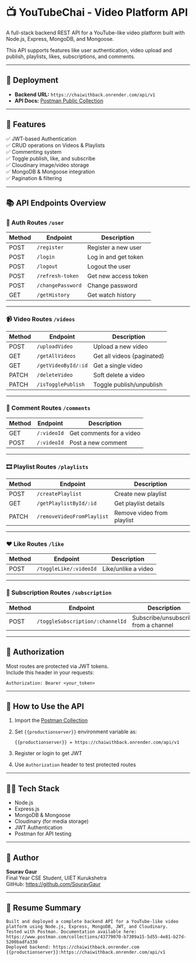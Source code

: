 # 📺 YouTubeChai - Video Platform API

A full-stack backend REST API for a YouTube-like video platform built with Node.js, Express, MongoDB, and Mongoose.

This API supports features like user authentication, video upload and publish, playlists, likes, subscriptions, and comments.

---

## 🚀 Deployment

- **Backend URL:** `https://chaiwithback.onrender.com/api/v1`
- **API Docs:** [Postman Public Collection](https://www.postman.com/collections/43779070-b7309a15-5d55-4e81-b27d-5200badfa330)

---

## 🧪 Features

✅ JWT-based Authentication  
✅ CRUD operations on Videos & Playlists  
✅ Commenting system  
✅ Toggle publish, like, and subscribe  
✅ Cloudinary image/video storage  
✅ MongoDB & Mongoose integration  
✅ Pagination & filtering

---

## 📚 API Endpoints Overview

### 🧑 Auth Routes `/user`

| Method | Endpoint          | Description          |
| ------ | ----------------- | -------------------- |
| POST   | `/register`       | Register a new user  |
| POST   | `/login`          | Log in and get token |
| POST   | `/logout`         | Logout the user      |
| POST   | `/refresh-token`  | Get new access token |
| POST   | `/changePassword` | Change password      |
| GET    | `/getHistory`     | Get watch history    |

---

### 📹 Video Routes `/videos`

| Method | Endpoint            | Description                |
| ------ | ------------------- | -------------------------- |
| POST   | `/uploadVideo`      | Upload a new video         |
| GET    | `/getAllVideos`     | Get all videos (paginated) |
| GET    | `/getVideoById/:id` | Get a single video         |
| PATCH  | `/deleteVideo`      | Soft delete a video        |
| PATCH  | `/isTogglePublish`  | Toggle publish/unpublish   |

---

### 💬 Comment Routes `/comments`

| Method | Endpoint    | Description              |
| ------ | ----------- | ------------------------ |
| GET    | `/:videoId` | Get comments for a video |
| POST   | `/:videoId` | Post a new comment       |

---

### 🎞️ Playlist Routes `/playlists`

| Method | Endpoint                   | Description                |
| ------ | -------------------------- | -------------------------- |
| POST   | `/createPlaylist`          | Create new playlist        |
| GET    | `/getPlaylistById/:id`     | Get playlist details       |
| PATCH  | `/removeVideoFromPlaylist` | Remove video from playlist |

---

### ❤️ Like Routes `/like`

| Method | Endpoint               | Description         |
| ------ | ---------------------- | ------------------- |
| POST   | `/toggleLike/:videoId` | Like/unlike a video |

---

### 🔔 Subscription Routes `/subscription`

| Method | Endpoint                         | Description                          |
| ------ | -------------------------------- | ------------------------------------ |
| POST   | `/toggleSubscription/:channelId` | Subscribe/unsubscribe from a channel |

---

## 🔐 Authorization

Most routes are protected via JWT tokens.  
Include this header in your requests:

```
Authorization: Bearer <your_token>
```

---

## 🧾 How to Use the API

1. Import the [Postman Collection](https://www.postman.com/collections/43779070-b7309a15-5d55-4e81-b27d-5200badfa330)
2. Set `{{productionserver}}` environment variable as:

   ```
   {{productionserver}} = https://chaiwithback.onrender.com/api/v1
   ```

3. Register or login to get JWT
4. Use `Authorization` header to test protected routes

---

## 🧑‍💻 Tech Stack

- Node.js
- Express.js
- MongoDB & Mongoose
- Cloudinary (for media storage)
- JWT Authentication
- Postman for API testing

---

## 📝 Author

**Sourav Gaur**  
Final Year CSE Student, UIET Kurukshetra  
GitHub: https://github.com/SouravGaur

---

## 📌 Resume Summary

```
Built and deployed a complete backend API for a YouTube-like video platform using Node.js, Express, MongoDB, JWT, and Cloudinary.
Tested with Postman. Documentation available here: https://www.postman.com/collections/43779070-b7309a15-5d55-4e81-b27d-5200badfa330
Deployed backend: https://chaiwithback.onrender.com
{{productionserver}}:https://chaiwithback.onrender.com/api/v1
```
